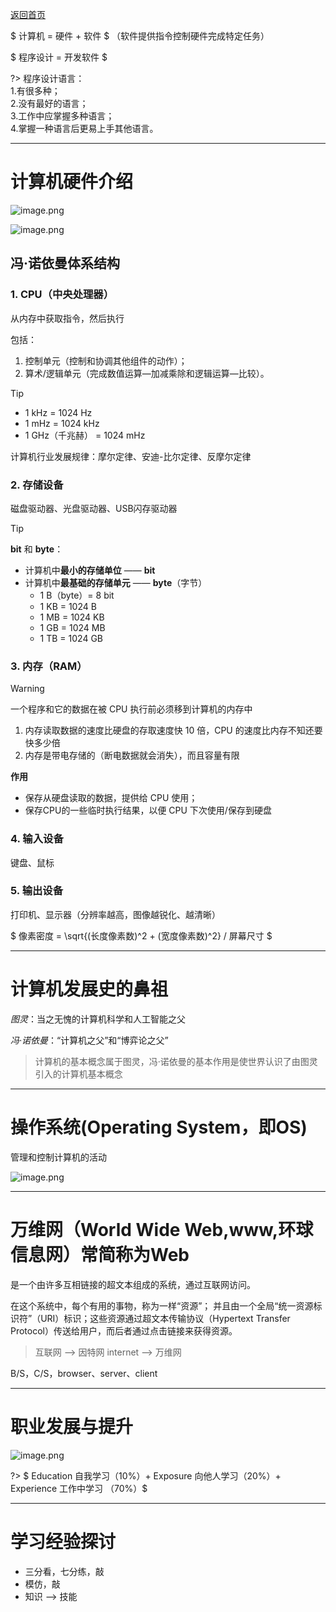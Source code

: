 [返回首页](/1-Develop/Java/README.md)

$ 计算机 = 硬件 + 软件 $ （软件提供指令控制硬件完成特定任务）

$ 程序设计 = 开发软件 $

?> 程序设计语言：  
  1.有很多种；  
  2.没有最好的语言；  
  3.工作中应掌握多种语言；  
  4.掌握一种语言后更易上手其他语言。  

---

# 
# 计算机硬件介绍

![image.png](https://cdn.gxmnzl.xyz/img/SE0002.png)

![image.png](https://cdn.gxmnzl.xyz/img/SE0003.png)

## 冯·诺依曼体系结构

### 1. CPU（中央处理器）

从内存中获取指令，然后执行

包括：  

1. 控制单元（控制和协调其他组件的动作）；  
2. 算术/逻辑单元（完成数值运算—加减乘除和逻辑运算—比较）。  

> [!TIP]
> - 1 kHz = 1024 Hz
> - 1 mHz = 1024 kHz
> - 1 GHz（千兆赫） = 1024 mHz

计算机行业发展规律：摩尔定律、安迪-比尔定律、反摩尔定律
  
### 2. 存储设备

磁盘驱动器、光盘驱动器、USB闪存驱动器  

> [!TIP]
> **bit** 和 **byte**：
> - 计算机中**最小的存储单位** —— **bit**  
> - 计算机中**最基础的存储单元** —— **byte**（字节）
>   - 1 B（byte）= 8 bit
>   - 1 KB = 1024 B
>   - 1 MB = 1024 KB
>   - 1 GB = 1024 MB
>   - 1 TB = 1024 GB

### 3. 内存（RAM）

> [!WARNING]
> 一个程序和它的数据在被 CPU 执行前必须移到计算机的内存中  

1. 内存读取数据的速度比硬盘的存取速度快 10 倍，CPU 的速度比内存不知还要快多少倍
2. 内存是带电存储的（断电数据就会消失），而且容量有限  

**作用**

- 保存从硬盘读取的数据，提供给 CPU 使用；
- 保存CPU的一些临时执行结果，以便 CPU 下次使用/保存到硬盘

### 4. 输入设备

键盘、鼠标  

### 5. 输出设备

打印机、显示器（分辨率越高，图像越锐化、越清晰）  

$ 像素密度 = \sqrt{(长度像素数)^2 + (宽度像素数)^2} / 屏幕尺寸 $

---

# 计算机发展史的鼻祖

*图灵*：当之无愧的计算机科学和人工智能之父  

*冯·诺依曼*：“计算机之父”和“博弈论之父”  

> 计算机的基本概念属于图灵，冯·诺依曼的基本作用是使世界认识了由图灵引入的计算机基本概念

---

# 操作系统(Operating System，即OS)

管理和控制计算机的活动

![image.png](https://cdn.gxmnzl.xyz/img/SE0004.png)

---

# 万维网（World Wide Web,www,环球信息网）常简称为Web

是一个由许多互相链接的超文本组成的系统，通过互联网访问。  

在这个系统中，每个有用的事物，称为一样“资源”；
并且由一个全局“统一资源标识符”（URI）标识；这些资源通过超文本传输协议（Hypertext Transfer Protocol）传送给用户，而后者通过点击链接来获得资源。

> 互联网 --> 因特网 internet --> 万维网

B/S，C/S，browser、server、client

---

# 职业发展与提升

![image.png](https://cdn.gxmnzl.xyz/img/SE0005.png)


?> $ Education 自我学习（10\%）+ Exposure 向他人学习（20\%）+ Experience 工作中学习 （70\%）$

---

# 学习经验探讨

- 三分看，七分练，敲  
- 模仿，敲  
- 知识 --> 技能
